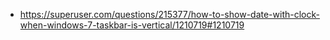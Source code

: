 - https://superuser.com/questions/215377/how-to-show-date-with-clock-when-windows-7-taskbar-is-vertical/1210719#1210719
